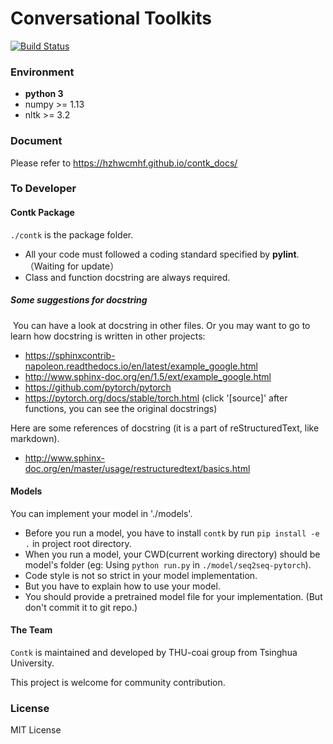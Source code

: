 # Conversational Toolkits

[![Build Status](https://travis-ci.com/thu-coai/contk.svg?branch=master)](https://travis-ci.com/thu-coai/contk)

### Environment

* **python 3**
* numpy >= 1.13
* nltk >= 3.2

### Document

Please refer to https://hzhwcmhf.github.io/contk_docs/

### To Developer

#### Contk Package

`./contk` is the package folder.

* All your code must followed a coding standard specified by **pylint**.  （Waiting for update）
* Class and function docstring are always required.  

##### Some suggestions for docstring

​	You can have a look at docstring in other files. Or you may want to go to learn how docstring is written in other projects:

 * https://sphinxcontrib-napoleon.readthedocs.io/en/latest/example_google.html
 * http://www.sphinx-doc.org/en/1.5/ext/example_google.html
 * https://github.com/pytorch/pytorch
 * https://pytorch.org/docs/stable/torch.html (click '[source]' after functions, you can see the original docstrings)

Here are some references of docstring (it is a part of reStructuredText, like markdown).

* http://www.sphinx-doc.org/en/master/usage/restructuredtext/basics.html

#### Models

You can implement your model in './models'.

* Before you run a model, you have to install `contk` by  run `pip install -e .` in project root directory.
* When you run a model, your CWD(current working directory) should be model's folder (eg: Using `python run.py` in `./model/seq2seq-pytorch`).
* Code style is not so strict in your model implementation.
* But you have to explain how to use your model.
* You should provide a pretrained model file for your implementation. (But don't commit it to git repo.)

#### The Team

`Contk` is maintained and developed by THU-coai group from Tsinghua University.

This project is welcome for community contribution.

### License

MIT License
